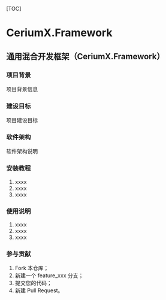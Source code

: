 [TOC]

# CeriumX.Framework

## 通用混合开发框架（CeriumX.Framework）


### 项目背景
项目背景信息


### 建设目标
项目建设目标


### 软件架构
软件架构说明


### 安装教程

1. xxxx
2. xxxx
3. xxxx


### 使用说明

1. xxxx
2. xxxx
3. xxxx


### 参与贡献

1. Fork 本仓库；
2. 新建一个 feature_xxx 分支；
3. 提交您的代码；
4. 新建 Pull Request。
